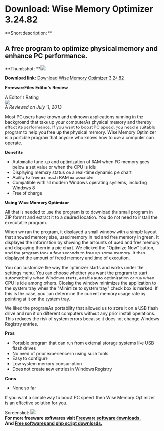 # Download: Wise Memory Optimizer 3.24.82

**Short description: **

## A free program to optimize physical memory and enhance PC performance.

  
**Thumbshot: **![](http://www.freewarefiles.com/screenshot/wisememoptmzr_md.jpg)   
  
**Download link:** [Download Wise Memory Optimizer 3.24.82](http://freesoftwares.boysofts.com/Wise-Memory-Optimizer_program_89411.html)  
  

**FreewareFiles Editor's Review**  
  

A Editor's Rating  
![](http://www.freewarefiles.com/images/rating/5.gif)  
A _Reviewed on July 11, 2013_  
  
Most PC users have known and unknown applications running in the background
that take up your computerAs physical memory and thereby affect its
performance. If you want to boost PC speed, you need a suitable program to
help you free up the physical memory. Wise Memory Optimizer is a portable
program that anyone who knows how to use a computer can operate.

**Benefits**

  * Automatic tune-up and optimization of RAM when PC memory goes below a set value or when the CPU is idle 
  * Displaying memory status on a real-time dynamic pie chart 
  * Ability to free as much RAM as possible 
  * Compatible with all modern Windows operating systems, including Windows 8 
  * Free of charge 

**Using Wise Memory Optimizer**

All that is needed to use the program is to download the small program in ZIP
format and extract it to a desired location. You do not need to install the
executable program.

When we ran the program, it displayed a small window with a simple layout that
showed memory size, used memory in red and free memory in green. It displayed
the information by showing the amounts of used and free memory and displaying
them in a pie chart. We clicked the "Optimize Now" button, and the program
took a few seconds to free up some memory. It then displayed the amount of
freed memory and time of execution.

You can customize the way the optimizer starts and works under the settings
menu. You can choose whether you want the program to start automatically when
Windows starts, enable auto optimization or run when CPU is idle among others.
Closing the window minimizes the application to the system tray when the
"Minimize to system tray" check box is marked. If this is the case, you can
determine the current memory usage rate by pointing at it on the system tray.

We liked the programAs portability that allowed us to store it on a USB flash
drive and run it on different computers without any prior install operations.
This reduces the risk of system errors because it does not change Windows
Registry entries.

**Pros**

  * Portable program that can run from external storage systems like USB flash drives 
  * No need of prior experience in using such tools 
  * Easy to configure 
  * Low system memory consumption 
  * Does not create new entries in Windows Registry 

**Cons**

  * None so far 

If you want a simple way to boost PC speed, then Wise Memory Optimizer is an
effective solution for you.

  
  
Screenshot: ![](http://www.freewarefiles.com/screenshot/wisememoptmzr.jpg)  
**For more freeware softwares visit [Freeware software downloads.](http://freesoftwares.boysofts.com/)**   
**And [Free softwares and php script downloads.](http://www.boysofts.com/)**

